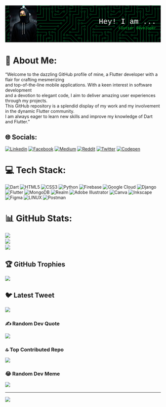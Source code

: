 ![Header](./github-header-image.png)
# 💫 About Me:
“Welcome to the dazzling GitHub profile of mine, a Flutter developer with a flair for crafting mesmerizing<br>and top-of-the-line mobile applications. With a keen interest in software development<br>and a devotion to elegant code, I aim to deliver amazing user experiences through my projects.<br>This GitHub repository is a splendid display of my work and my involvement in the dynamic Flutter community.<br>I am always eager to learn new skills and improve my knowledge of Dart and Flutter.”


## 🌐 Socials:
[![Linkedin](https://img.shields.io/badge/Linkedin-%231877F2.svg?logo=Linkedin&logoColor=white)](https://www.linkedin.com/in/ffurqanuddin/)
[![Facebook](https://img.shields.io/badge/Facebook-%231877F2.svg?logo=Facebook&logoColor=white)](https://facebook.com/ffurqanuddin) [![Medium](https://img.shields.io/badge/Medium-12100E?logo=medium&logoColor=white)](https://medium.com/@ffurqanuddin) [![Reddit](https://img.shields.io/badge/Reddit-%23FF4500.svg?logo=Reddit&logoColor=white)](https://reddit.com/user/ffurqanuddin) [![Twitter](https://img.shields.io/badge/Twitter-%231DA1F2.svg?logo=Twitter&logoColor=white)](https://twitter.com/ffurqanuddin) [![Codepen](https://img.shields.io/badge/Codepen-000000?style=for-the-badge&logo=codepen&logoColor=white)](https://codepen.io/ffurqanuddin) 

# 💻 Tech Stack:
![Dart](https://img.shields.io/badge/dart-%230175C2.svg?style=for-the-badge&logo=dart&logoColor=white) ![HTML5](https://img.shields.io/badge/html5-%23E34F26.svg?style=for-the-badge&logo=html5&logoColor=white) ![CSS3](https://img.shields.io/badge/css3-%231572B6.svg?style=for-the-badge&logo=css3&logoColor=white) ![Python](https://img.shields.io/badge/python-3670A0?style=for-the-badge&logo=python&logoColor=ffdd54) ![Firebase](https://img.shields.io/badge/firebase-%23039BE5.svg?style=for-the-badge&logo=firebase) ![Google Cloud](https://img.shields.io/badge/Google%20Cloud-%234285F4.svg?style=for-the-badge&logo=google-cloud&logoColor=white) ![Django](https://img.shields.io/badge/django-%23092E20.svg?style=for-the-badge&logo=django&logoColor=white) ![Flutter](https://img.shields.io/badge/Flutter-%2302569B.svg?style=for-the-badge&logo=Flutter&logoColor=white) ![MongoDB](https://img.shields.io/badge/MongoDB-%234ea94b.svg?style=for-the-badge&logo=mongodb&logoColor=white) ![Realm](https://img.shields.io/badge/Realm-39477F?style=for-the-badge&logo=realm&logoColor=white) ![Adobe Illustrator](https://img.shields.io/badge/adobeillustrator-%23FF9A00.svg?style=for-the-badge&logo=adobeillustrator&logoColor=white) ![Canva](https://img.shields.io/badge/Canva-%2300C4CC.svg?style=for-the-badge&logo=Canva&logoColor=white) ![Inkscape](https://img.shields.io/badge/Inkscape-e0e0e0?style=for-the-badge&logo=inkscape&logoColor=080A13) 	![Figma](https://img.shields.io/badge/figma-%23F24E1E.svg?style=for-the-badge&logo=figma&logoColor=white) ![LINUX](https://img.shields.io/badge/Linux-FCC624?style=for-the-badge&logo=linux&logoColor=black) ![Postman](https://img.shields.io/badge/Postman-FF6C37?style=for-the-badge&logo=postman&logoColor=white)
# 📊 GitHub Stats:
![](https://github-readme-stats.vercel.app/api?username=ffurqanuddin&theme=dark&hide_border=false&include_all_commits=true&count_private=true)<br/>
![](https://github-readme-streak-stats.herokuapp.com/?user=ffurqanuddin&theme=dark&hide_border=false)<br/>
![](https://github-readme-stats.vercel.app/api/top-langs/?username=ffurqanuddin&theme=dark&hide_border=false&include_all_commits=true&count_private=true&layout=compact)

## 🏆 GitHub Trophies
![](https://github-profile-trophy.vercel.app/?username=ffurqanuddin&theme=radical&no-frame=false&no-bg=false&margin-w=4)

## 🐦 Latest Tweet
[![](https://gtce.itsvg.in/api?username=ffurqanuddin)](https://github.com/VishwaGauravIn/github-twitter-card-embed)

### ✍️ Random Dev Quote
![](https://quotes-github-readme.vercel.app/api?type=horizontal&theme=radical)

### 🔝 Top Contributed Repo
![](https://github-contributor-stats.vercel.app/api?username=ffurqanuddin&limit=5&theme=algolia&combine_all_yearly_contributions=true)

### 😂 Random Dev Meme
<img src="https://rm.up.railway.app/" width="512px"/>

---
[![](https://visitcount.itsvg.in/api?id=ffurqanuddin&icon=0&color=0)](https://visitcount.itsvg.in)

<!-- Proudly created with GPRM ( https://gprm.itsvg.in ) -->
